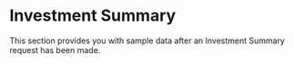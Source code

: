 # Investment Summary

This section provides you with sample data after an Investment Summary request has been made.
